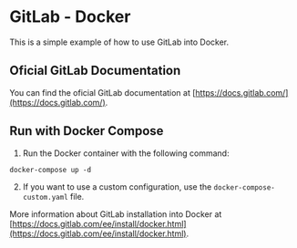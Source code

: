 # GitLab - Docker

This is a simple example of how to use GitLab into Docker.

## Oficial GitLab Documentation

You can find the oficial GitLab documentation at [https://docs.gitlab.com/](https://docs.gitlab.com/).

## Run with Docker Compose

1. Run the Docker container with the following command:

```
docker-compose up -d
```
2. If you want to use a custom configuration, use the `docker-compose-custom.yaml` file.

More information about GitLab installation into Docker at [https://docs.gitlab.com/ee/install/docker.html](https://docs.gitlab.com/ee/install/docker.html).